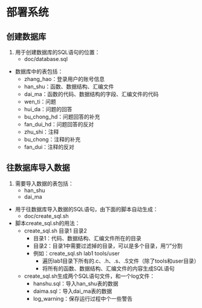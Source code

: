 # 部署系统
## 创建数据库
1. 用于创建数据库的SQL语句的位置：
	- doc/database.sql
- 数据库中的表包括：
	- zhang\_hao：登录用户的账号信息
	- han\_shu：函数、数据结构、汇编文件
	- dai\_ma：函数的代码、数据结构的字段、汇编文件的代码
	- wen\_ti：问题
	- hui\_da：问题的回答
	- bu\_chong\_hd：问题回答的补充
	- fan\_dui\_hd：问题回答的反对
	- zhu\_shi：注释	 
	- bu\_chong：注释的补充
	- fan\_dui：注释的反对

## 往数据库导入数据
1. 需要导入数据的表包括：
	- han\_shu
	- dai\_ma
- 用于往数据库导入数据的SQL语句，由下面的脚本自动生成：
	- doc/create_sql.sh
- 脚本create_sql.sh的用法：
	- create_sql.sh 目录1 目录2
		- 目录1：代码、数据结构、汇编文件所在的目录
		- 目录2：目录1中需要过滤掉的目录，可以是多个目录，用“/”分割
		- 例如：create_sql.sh lab1 tools/user
			- 遍历lab1目录下所有的.c、.h、.s、.S文件（除了tools和user目录）
			- 将所有的函数、数据结构、汇编文件的内容生成SQL语句
	- create_sql.sh生成两个SQL语句文件，和一个log文件：
		- hanshu.sql：导入han\_shu表的数据
		- daima.sql：导入dai\_ma表的数据
		- log_warning：保存运行过程中个一些警告

